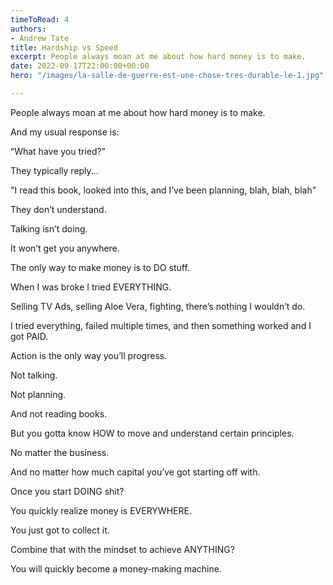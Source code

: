 ```yaml
---
timeToRead: 4
authors:
- Andrew Tate
title: Hardship vs Speed
excerpt: People always moan at me about how hard money is to make.
date: 2022-09-17T22:00:00+00:00
hero: "/images/la-salle-de-guerre-est-une-chose-tres-durable-le-1.jpg"

---
```

People always moan at me about how hard money is to make.

And my usual response is:

“What have you tried?”

They typically reply...

"I read this book, looked into this, and I’ve been planning, blah, blah, blah"

They don’t understand.

Talking isn’t doing.

It won’t get you anywhere.

The only way to make money is to DO stuff.

When I was broke I tried EVERYTHING.

Selling TV Ads, selling Aloe Vera, fighting, there’s nothing I wouldn’t do.

I tried everything, failed multiple times, and then something worked and I got PAID.

Action is the only way you’ll progress.

Not talking.

Not planning.

And not reading books.

But you gotta know HOW to move and understand certain principles.

No matter the business.

And no matter how much capital you’ve got starting off with.

Once you start DOING shit?

You quickly realize money is EVERYWHERE.

You just got to collect it.

Combine that with the mindset to achieve ANYTHING?

You will quickly become a money-making machine.